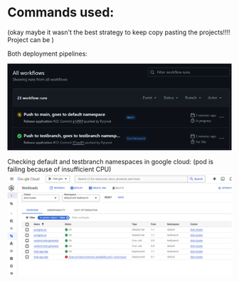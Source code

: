 # Commands used:

(okay maybe it wasn't the best strategy to keep copy pasting the projects!!!! Project can be )

Both deployment pipelines:

![alt text](image.png)

Checking default and testbranch namespaces in google cloud:
(pod is failing because of insufficient CPU)
![alt text](image-1.png)